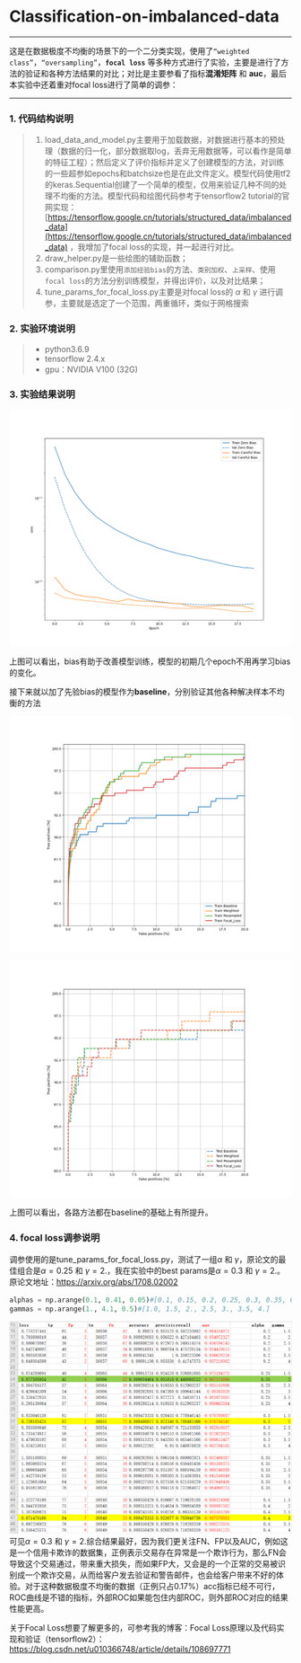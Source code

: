 # Classification-on-imbalanced-data

------

这是在数据极度不均衡的场景下的一个二分类实现，使用了`“weighted class”`，`“oversampling”`，**`focal loss`** 等多种方式进行了实验，主要是进行了方法的验证和各种方法结果的对比；对比是主要参看了指标**混淆矩阵** 和 **auc**，最后本实验中还着重对focal loss进行了简单的调参：

------

### 1. 代码结构说明
> 1. load_data_and_model.py主要用于加载数据，对数据进行基本的预处理（数据的归一化，部分数据取log，丢弃无用数据等，可以看作是简单的特征工程）；然后定义了评价指标并定义了创建模型的方法，对训练的一些超参如epochs和batchsize也是在此文件定义。模型代码使用tf2的keras.Sequential创建了一个简单的模型，仅用来验证几种不同的处理不均衡的方法。模型代码和绘图代码参考于tensorflow2 tutorial的官网实现：[https://tensorflow.google.cn/tutorials/structured_data/imbalanced_data](https://tensorflow.google.cn/tutorials/structured_data/imbalanced_data) ，我增加了focal loss的实现，并一起进行对比。
> 2. draw_helper.py是一些绘图的辅助函数；
> 3. comparison.py里使用`添加经验bias`的方法、`类别加权`、`上采样`、使用`focal loss`的方法分别训练模型，并得出评价，以及对比结果；
> 4. tune_params_for_focal_loss.py主要是对focal loss的 $\alpha$ 和 $\gamma$ 进行调参，主要就是选定了一个范围，两重循环，类似于网格搜索

### 2. 实验环境说明

> * python3.6.9
> * tensorflow 2.4.x
> * gpu：NVIDIA V100 (32G)


### 3. 实验结果说明

![增加先验bias后结果对比图](./Classification/src/imbalanced/imgs/bias_helped.png)

上图可以看出，bias有助于改善模型训练，模型的初期几个epoch不用再学习bias的变化。

接下来就以加了先验bias的模型作为**baseline**，分别验证其他各种解决样本不均衡的方法

![各种方法的训练结果对比图](./Classification/src/imbalanced/imgs/training_roc_comparison.png)

![各种方法的测试结果对比图](./Classification/src/imbalanced/imgs/testing_roc_comparison.png)

上图可以看出，各路方法都在baseline的基础上有所提升。

### 4. focal loss调参说明

调参使用的是tune_params_for_focal_loss.py，测试了一组$\alpha$ 和 $\gamma$，原论文的最佳组合是$\alpha=0.25$ 和 $\gamma=2.$，我在实验中的best params是$\alpha=0.3$ 和 $\gamma=2.$。原论文地址：https://arxiv.org/abs/1708.02002
```python
alphas = np.arange(0.1, 0.41, 0.05)#[0.1, 0.15, 0.2, 0.25, 0.3, 0.35, 0.4]
gammas = np.arange(1., 4.1, 0.5)#[1.0, 1.5, 2., 2.5, 3., 3.5, 4.]
```
![focal loss调参结果](./Classification/src/imbalanced/imgs/tune_params.jpg)
可见$\alpha=0.3$ 和 $\gamma=2.$综合结果最好，因为我们更关注FN、FP以及AUC，例如这是一个信用卡欺诈的数据集，正例表示交易存在异常是一个欺诈行为，那么FN会导致这个交易通过，带来重大损失，而如果FP大，又会是的一个正常的交易被识别成一个欺诈交易，从而给客户发去验证和警告邮件，也会给客户带来不好的体验。对于这种数据极度不均衡的数据（正例只占0.17%）acc指标已经不可行，ROC曲线是不错的指标，外部ROC如果能包住内部ROC，则外部ROC对应的结果性能更高。

关于Focal Loss想要了解更多的，可参考我的博客：Focal Loss原理以及代码实现和验证（tensorflow2）：https://blog.csdn.net/u010366748/article/details/108697771
